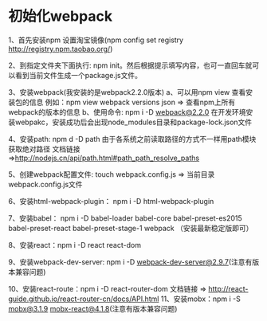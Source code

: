 # 初始化webpack
  1、首先安装npm 设置淘宝镜像(npm config set registry http://registry.npm.taobao.org/)
  
  2、到指定文件夹下面执行: npm init。然后根据提示填写内容，也可一直回车就可以看到当前文件生成一个package.js文件。
  
  3、安装webpack(我安装的是webpack2.2.0版本)
    a、可以用npm view 查看安装包的信息
      例如：npm view webpack versions json => 查看npm上所有webpack的版本的信息
    b、使用命令: npm i -D webpack@2.2.0 在开发环境安装webpakc，安装成功后会出现node_modules目录和package-lock.json文件
    
  4、安装path: npm d -D path  由于各系统之前读取路径的方式不一样用path模块获取绝对路径 
        文档链接=>http://nodejs.cn/api/path.html#path_path_resolve_paths
        
  5、创建webpack配置文件: touch webpack.config.js  =>  当前目录webpack.config.js文件
  
  6、安装html-webpack-plugin： npm i -D html-webpack-plugin 
  
  7、安装babel： npm i -D babel-loader babel-core babel-preset-es2015 babel-preset-react babel-preset-stage-1 webpack （安装最新稳定版即可）
  
  8、安装react：npm i -D react react-dom
  
  9、安装webpack-dev-server: npm i -D webpack-dev-server@2.9.7(注意有版本兼容问题)
  
  10、安装react-route：npm i -D react-router-dom
        文档链接 => http://react-guide.github.io/react-router-cn/docs/API.html
  11、安装mobx：npm i -S mobx@3.1.9 mobx-react@4.1.8(注意有版本兼容问题)
